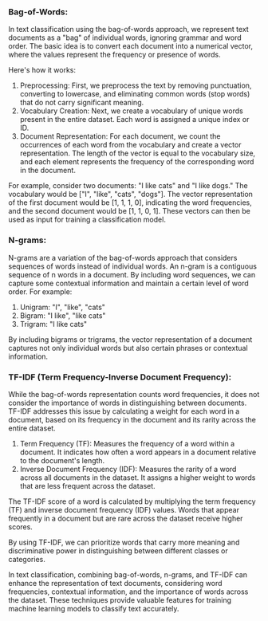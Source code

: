 ### Bag-of-Words:
In text classification using the bag-of-words approach, we represent text documents as a "bag" of individual words, ignoring grammar and word order. The basic idea is to convert each document into a numerical vector, where the values represent the frequency or presence of words.

Here's how it works:

1. Preprocessing: First, we preprocess the text by removing punctuation, converting to lowercase, and eliminating common words (stop words) that do not carry significant meaning.
2. Vocabulary Creation: Next, we create a vocabulary of unique words present in the entire dataset. Each word is assigned a unique index or ID.
3. Document Representation: For each document, we count the occurrences of each word from the vocabulary and create a vector representation. The length of the vector is equal to the vocabulary size, and each element represents the frequency of the corresponding word in the document.

For example, consider two documents: "I like cats" and "I like dogs." The vocabulary would be ["I", "like", "cats", "dogs"]. The vector representation of the first document would be [1, 1, 1, 0], indicating the word frequencies, and the second document would be [1, 1, 0, 1]. These vectors can then be used as input for training a classification model.

### N-grams:
N-grams are a variation of the bag-of-words approach that considers sequences of words instead of individual words. An n-gram is a contiguous sequence of n words in a document. By including word sequences, we can capture some contextual information and maintain a certain level of word order.
For example:

1. Unigram: "I", "like", "cats"
2. Bigram: "I like", "like cats"
3. Trigram: "I like cats"

By including bigrams or trigrams, the vector representation of a document captures not only individual words but also certain phrases or contextual information.

### TF-IDF (Term Frequency-Inverse Document Frequency):
While the bag-of-words representation counts word frequencies, it does not consider the importance of words in distinguishing between documents. TF-IDF addresses this issue by calculating a weight for each word in a document, based on its frequency in the document and its rarity across the entire dataset.
1. Term Frequency (TF): Measures the frequency of a word within a document. It indicates how often a word appears in a document relative to the document's length.
2. Inverse Document Frequency (IDF): Measures the rarity of a word across all documents in the dataset. It assigns a higher weight to words that are less frequent across the dataset.

The TF-IDF score of a word is calculated by multiplying the term frequency (TF) and inverse document frequency (IDF) values. Words that appear frequently in a document but are rare across the dataset receive higher scores.

By using TF-IDF, we can prioritize words that carry more meaning and discriminative power in distinguishing between different classes or categories.

In text classification, combining bag-of-words, n-grams, and TF-IDF can enhance the representation of text documents, considering word frequencies, contextual information, and the importance of words across the dataset. These techniques provide valuable features for training machine learning models to classify text accurately.

